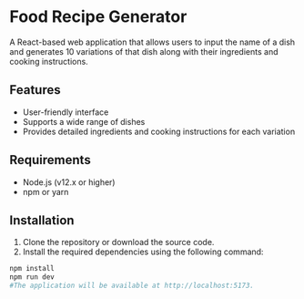 # Food Recipe Generator

A React-based web application that allows users to input the name of a dish and generates 10 variations of that dish along with their ingredients and cooking instructions.

## Features

- User-friendly interface
- Supports a wide range of dishes
- Provides detailed ingredients and cooking instructions for each variation

## Requirements

- Node.js (v12.x or higher)
- npm or yarn

## Installation

1. Clone the repository or download the source code.
2. Install the required dependencies using the following command:

```bash
npm install
npm run dev
#The application will be available at http://localhost:5173.

